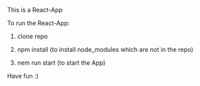 This is a React-App

To run the React-App:

1. clone repo

2. npm install (to install node_modules which are not in the repo)

3. nem run start (to start the App)

Have fun :)

